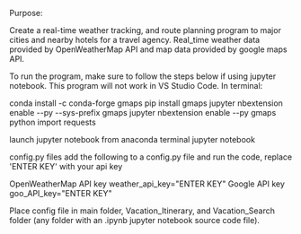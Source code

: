 Purpose:

Create a real-time weather tracking, and route planning program to major cities and nearby hotels for a travel agency.  Real_time weather data provided by OpenWeatherMap API and map data provided by google maps API.

To run the program, make sure to follow the steps below if using jupyter notebook.  This program will not work in VS Studio Code.
In terminal:

conda install -c conda-forge gmaps
pip install gmaps
jupyter nbextension enable --py --sys-prefix gmaps
jupyter nbextension enable --py gmaps
python 
import requests

launch jupyter notebook from anaconda terminal
jupyter notebook

config.py files
add the following to a config.py file and run the code, replace 'ENTER KEY' with your api key

OpenWeatherMap API key
weather_api_key="ENTER KEY"
Google API key
goo_API_key="ENTER KEY"

Place config file in main folder, Vacation_Itinerary, and Vacation_Search folder (any folder with an .ipynb jupyter notebook source code file).

